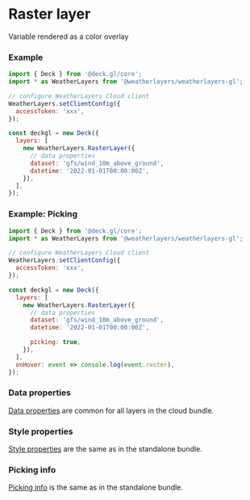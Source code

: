 # Raster layer

Variable rendered as a color overlay

### Example

```javascript
import { Deck } from '@deck.gl/core';
import * as WeatherLayers from '@weatherlayers/weatherlayers-gl';

// configure WeatherLayers Cloud client
WeatherLayers.setClientConfig({
  accessToken: 'xxx',
});

const deckgl = new Deck({
  layers: [
    new WeatherLayers.RasterLayer({
      // data properties
      dataset: 'gfs/wind_10m_above_ground',
      datetime: '2022-01-01T00:00:00Z',
    }),
  ],
});
```

### Example: Picking

```javascript
import { Deck } from '@deck.gl/core';
import * as WeatherLayers from '@weatherlayers/weatherlayers-gl';

// configure WeatherLayers Cloud client
WeatherLayers.setClientConfig({
  accessToken: 'xxx',
});

const deckgl = new Deck({
  layers: [
    new WeatherLayers.RasterLayer({
      // data properties
      dataset: 'gfs/wind_10m_above_ground',
      datetime: '2022-01-01T00:00:00Z',

      picking: true,
    }),
  ],
  onHover: event => console.log(event.raster),
});
```

### Data properties

[Data properties](../data.md) are common for all layers in the cloud bundle.

### Style properties

[Style properties](../../standalone-bundle/layers/raster-layer.md) are the same as in the standalone bundle.

### Picking info

[Picking info](../../standalone-bundle/layers/raster-layer.md) is the same as in the standalone bundle.
